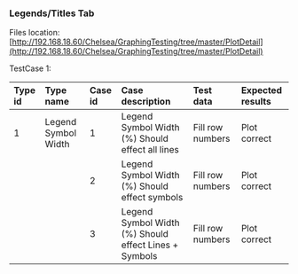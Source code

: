 ### Legends/Titles Tab

Files location:[http://192.168.18.60/Chelsea/GraphingTesting/tree/master/PlotDetail](http://192.168.18.60/Chelsea/GraphingTesting/tree/master/PlotDetail)

TestCase 1:

| Type id | Type name | Case id | Case description | Test data | Expected results |
| :--- | :--- | :--- | :--- | :--- | :--- |
| 1 | Legend Symbol Width | 1 | Legend Symbol Width \(%\) Should effect all lines | Fill row numbers | Plot correct |
|  |  | 2 | Legend Symbol Width \(%\) Should effect  symbols | Fill row numbers | Plot correct |
|  |  | 3 | Legend Symbol Width \(%\) Should effect Lines + Symbols | Fill row numbers | Plot correct |



